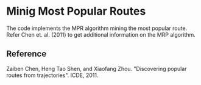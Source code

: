 # Minig Most Popular Routes

The code implements the MPR algorithm mining the most popular route. Refer Chen et. al. (2011) to get additional information on the MRP algorithm.

## Reference
Zaiben Chen, Heng Tao Shen, and Xiaofang Zhou. "Discovering popular routes from trajectories". ICDE, 2011.
